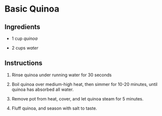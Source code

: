 # 

# Basic Quinoa

## Ingredients

* 1 cup *quinoa*

* 2 cups *water*

## Instructions

1. Rinse quinoa under running water for 30 seconds

2. Boil quinoa over medium-high heat, then simmer for 10-20 minutes, until quinoa has absorbed all water.

3. Remove pot from heat, cover, and let quinoa steam for 5 minutes.

4. Fluff quinoa, and season with salt to taste.
